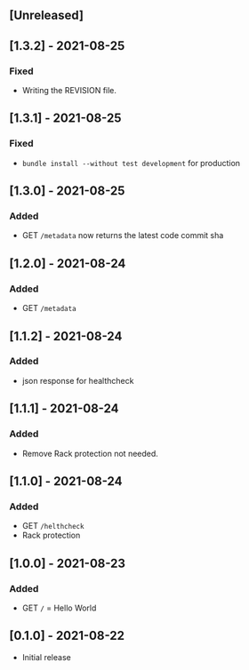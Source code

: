 ## [Unreleased]

## [1.3.2] - 2021-08-25

### Fixed
- Writing the REVISION file.

## [1.3.1] - 2021-08-25

### Fixed
- `bundle install --without test development` for production

## [1.3.0] - 2021-08-25

### Added
- GET `/metadata` now returns the latest code commit sha

## [1.2.0] - 2021-08-24

### Added
- GET `/metadata`

## [1.1.2] - 2021-08-24

### Added
- json response for healthcheck

## [1.1.1] - 2021-08-24

### Added
- Remove Rack protection not needed.

## [1.1.0] - 2021-08-24

### Added
- GET `/helthcheck`
- Rack protection

## [1.0.0] - 2021-08-23

### Added
- GET `/` = Hello World

## [0.1.0] - 2021-08-22

- Initial release
